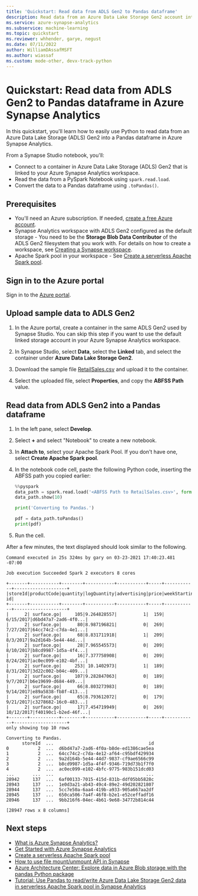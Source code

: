 ```yaml
---
title: 'Quickstart: Read data from ADLS Gen2 to Pandas dataframe'
description: Read data from an Azure Data Lake Storage Gen2 account into a Pandas dataframe using Python in Synapse Studio in Azure Synapse Analytics.
ms.service: azure-synapse-analytics
ms.subservice: machine-learning
ms.topic: quickstart
ms.reviewer: whhender, garye, negust
ms.date: 07/11/2022
author: WilliamDAssafMSFT
ms.author: wiassaf
ms.custom: mode-other, devx-track-python
---
```


# Quickstart: Read data from ADLS Gen2 to Pandas dataframe in Azure Synapse Analytics

In this quickstart, you'll learn how to easily use Python to read data from an Azure Data Lake Storage (ADLS) Gen2 into a Pandas dataframe in Azure Synapse Analytics.

From a Synapse Studio notebook, you'll:

- Connect to a container in Azure Data Lake Storage (ADLS) Gen2 that is linked to your Azure Synapse Analytics workspace.
- Read the data from a PySpark Notebook using `spark.read.load`.
- Convert the data to a Pandas dataframe using `.toPandas()`.

## Prerequisites

- You'll need an Azure subscription. If needed, [create a free Azure account](https://azure.microsoft.com/free/).
- Synapse Analytics workspace with ADLS Gen2 configured as the default storage - You need to be the **Storage Blob Data Contributor** of the ADLS Gen2 filesystem that you work with. For details on how to create a workspace, see [Creating a Synapse workspace](get-started-create-workspace.md).
- Apache Spark pool in your workspace - See [Create a serverless Apache Spark pool](get-started-analyze-spark.md#create-a-serverless-apache-spark-pool).

## Sign in to the Azure portal

Sign in to the [Azure portal](https://portal.azure.com/).

## Upload sample data to ADLS Gen2

1. In the Azure portal, create a container in the same ADLS Gen2 used by Synapse Studio. You can skip this step if you want to use the default linked storage account in your Azure Synapse Analytics workspace.

1. In Synapse Studio, select **Data**, select the **Linked** tab, and select the container under **Azure Data Lake Storage Gen2**.

1. Download the sample file [RetailSales.csv](https://github.com/Azure-Samples/Synapse/blob/main/Notebooks/PySpark/Synapse%20Link%20for%20Cosmos%20DB%20samples/Retail/RetailData/RetailSales.csv) and upload it to the container.

1. Select the uploaded file, select **Properties**, and copy the **ABFSS Path** value.

## Read data from ADLS Gen2 into a Pandas dataframe

1. In the left pane, select **Develop**.

1. Select **+** and select "Notebook" to create a new notebook.

1. In **Attach to**, select your Apache Spark Pool. If you don't have one, select **Create Apache Spark pool**.

1. In the notebook code cell, paste the following Python code, inserting the ABFSS path you copied earlier:

   ```python
   %%pyspark
   data_path = spark.read.load('<ABFSS Path to RetailSales.csv>', format='csv', header=True)
   data_path.show(10)
   
   print('Converting to Pandas.')
   
   pdf = data_path.toPandas()
   print(pdf)
   ```

1. Run the cell.

After a few minutes, the text displayed should look similar to the following.

```text
Command executed in 25s 324ms by gary on 03-23-2021 17:40:23.481 -07:00

Job execution Succeeded Spark 2 executors 8 cores

+-------+-----------+--------+-----------+-----------+-----+------------+--------------------+
|storeId|productCode|quantity|logQuantity|advertising|price|weekStarting|                  id|
+-------+-----------+--------+-----------+-----------+-----+------------+--------------------+
|      2| surface.go|     105|9.264828557|          1|  159|   6/15/2017|d6bd47a7-2ad6-4f0...|
|      2| surface.go|      80|8.987196821|          0|  269|   7/27/2017|64cc74c2-c7da-4e1...|
|      2| surface.go|      68|8.831711918|          1|  209|    8/3/2017|9a2d164b-5e44-44d...|
|      2| surface.go|      28|7.965545573|          0|  209|   8/10/2017|b8cd9987-1d5a-4f4...|
|      2| surface.go|      16|7.377758908|          0|  209|   8/24/2017|ac0ec099-e102-4bf...|
|      2| surface.go|     253| 10.1402973|          1|  189|   8/31/2017|3d22c002-b04c-409...|
|      2| surface.go|     107|9.282847063|          0|  189|    9/7/2017|b6e19699-d684-449...|
|      2| surface.go|      66|8.803273983|          0|  189|   9/14/2017|e89a5838-fb8f-413...|
|      2| surface.go|      65|8.793612072|          0|  179|   9/21/2017|c3278682-16c0-483...|
|      2| surface.go|      17|7.454719949|          0|  269|  10/12/2017|f40190c1-b2ed-46f...|
+-------+-----------+--------+-----------+-----------+-----+------------+--------------------+
only showing top 10 rows

Converting to Pandas.
      storeId  ...                                    id
0           2  ...  d6bd47a7-2ad6-4f0a-b8de-ed1386cae5ea
1           2  ...  64cc74c2-c7da-4e12-af64-c95bdf429934
2           2  ...  9a2d164b-5e44-44d7-9837-cf9ae6566c99
3           2  ...  b8cd9987-1d5a-4f4f-9346-719d73b1f7f0
4           2  ...  ac0ec099-e102-4bfc-9775-983b151dcd03
...       ...  ...                                   ...
28942     137  ...  6af00133-7015-415d-831b-ddf05bb5828c
28943     137  ...  1e0d3a21-ab43-49c4-89e2-49d202821807
28944     137  ...  5cc7e50a-6aa4-419b-a933-905a667aa2df
28945     137  ...  650ca506-7a4f-46f8-b2e1-e52ceffadf16
28946     137  ...  9bb216f6-04ec-4b61-9e68-34772b814c44

[28947 rows x 8 columns]
```

## Next steps

- [What is Azure Synapse Analytics?](overview-what-is.md)
- [Get Started with Azure Synapse Analytics](get-started.md)
- [Create a serverless Apache Spark pool](get-started-analyze-spark.md#create-a-serverless-apache-spark-pool)
- [How to use file mount/unmount API in Synapse](spark/synapse-file-mount-api.md)
- [Azure Architecture Center: Explore data in Azure Blob storage with the pandas Python package](/azure/architecture/data-science-process/explore-data-blob)
- [Tutorial: Use Pandas to read/write Azure Data Lake Storage Gen2 data in serverless Apache Spark pool in Synapse Analytics](spark/tutorial-use-pandas-spark-pool.md)
